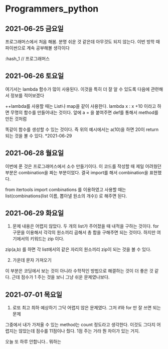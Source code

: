 # Programmers_python
## 2021-06-25 금요일 
프로그래머스에서 처음 해봄. 분명 쉬운 것 같은데 아무것도 되지 않는다. 이번 방학 때 파이썬으로 계속 공부해볼 생각이다

:hash_1 // 프로그래머스 

## 2021-06-26 토요일
여기서는 lambda 함수가 많이 사용된다. 이것을 특히 더 잘 알 수 있도록 다음에 관련해서 정보를 적어보겠다

++lambda를 사용할 때는 List나 map을 같이 사용한다. lambda x : x +10 이라고 하면 무명의 함수를 만들어내는 것이다. 앞에 a = 을 붙여주면 def를 통해서 method를 만든 것처럼

똑같이 함수를 생성할 수 있는 것이다. 즉 위의 예시에서는 a(10)을 하면 20이 return 되는 것을 볼 수 있다. *2021-06-29

## 2021-06-28 월요일
이번에 푼 것은 프로그래머스에서 소수 만들기이다. 이 코드를 작성할 때 제일 어려웠던 부분은 combination을 짜는 부분이었다. 결국 import를 해서 combination을 표현했다.

from itertools import combinations 를 이용하였고 사용할 때는 list(combinations(list 이름, 뽑아낼 원소의 개수)) 로 해주면 된다.

## 2021-06-29 화요일
1. 문제 내용은 어렵지 않았다. 두 개의 list가 주어졌을 때 내적을 구하는 것이다. for 구문을 이용해서 각각의 원소끼리 곱해서 총 합을 구해주면 되는 것이다. 하지만 여기에서의 키워드는 zip 이다.

zip(a,b) 를 하면 각 list에서의 같은 자리의 원소끼리 zip이 되는 것을 볼 수 있다. 

2. 가운데 문자 가져오기 

이 부분은 코딩에서 보는 것이 아니라 수학적인 방법으로 해결하는 것이 더 좋은 것 같다. 근데 점수가 1 주는 것을 보니 그냥 쉬운 문제였나보다.

## 2021-07-01 목요일
1. 로또 최고 최하 예상하기 그닥 어렵지 않은 문제였다. 그저 if와 for 만 잘 쓰면 되는 문제

그중에서 내가 가져올 수 있는 method는 count 정도라고 생각한다. 이것도 그다지 어렵지는 않았는데 점수를 11점이나 줬다. 1점 주는 거라 뭔 차이가 있는 거지.

오늘 또 하루 안합니다.. 뭐하는 
